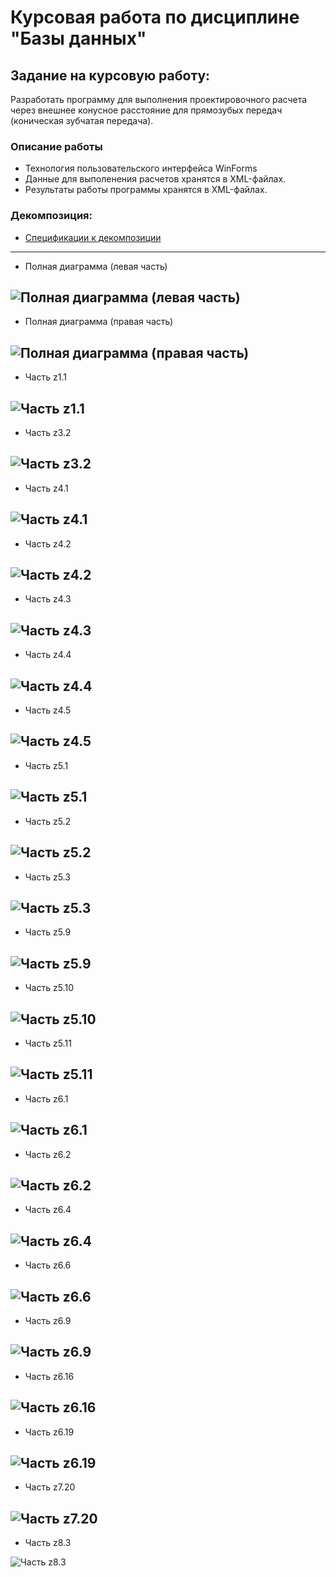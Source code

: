 # Курсовая работа по дисциплине "Базы данных"
## Задание на курсовую работу:
Разработать программу для выполнения проектировочного расчета через внешнее конусное расстояние для прямозубых передач (коническая зубчатая передача).
### Описание работы
* Технология пользовательского интерфейса WinForms
* Данные для выполенения расчетов хранятся в XML-файлах.
* Результаты работы программы хранятся в XML-файлах.
### Декомпозиция:
* [Спецификации к декомпозиции](https://github.com/aggink/Course_work2/blob/main/Documents/%D0%A1%D0%BF%D0%B5%D1%86%D0%B8%D1%84%D0%B8%D0%BA%D0%B0%D1%86%D0%B8%D0%B8%20%D0%BA%20%D0%B4%D0%B5%D0%BA%D0%BE%D0%BC%D0%BF%D0%BE%D0%B7%D0%B8%D1%86%D0%B8%D0%B8.pdf)
---
* Полная диаграмма (левая часть)  

![Полная диаграмма (левая часть)](https://github.com/aggink/Course_work2/blob/main/Images/%D0%94%D0%B5%D0%BA%D0%BE%D0%BC%D0%BF%D0%BE%D0%B7%D0%B8%D1%86%D0%B8%D1%8F.%20%D0%A7%D0%B0%D1%81%D1%82%D1%8C%201.jpg)
---
* Полная диаграмма (правая часть)  

![Полная диаграмма (правая часть)](https://github.com/aggink/Course_work2/blob/main/Images/%D0%94%D0%B5%D0%BA%D0%BE%D0%BC%D0%BF%D0%BE%D0%B7%D0%B8%D1%86%D0%B8%D1%8F.%20%D0%A7%D0%B0%D1%81%D1%82%D1%8C%202.jpg)
---
* Часть z1.1  

![Часть z1.1](https://github.com/aggink/Course_work2/blob/main/Images/z1.1.jpg)
---
* Часть z3.2  

![Часть z3.2](https://github.com/aggink/Course_work2/blob/main/Images/z3.2.jpg)
---
* Часть z4.1 
 
![Часть z4.1](https://github.com/aggink/Course_work2/blob/main/Images/z4.1.jpg)
---
* Часть z4.2  

![Часть z4.2](https://github.com/aggink/Course_work2/blob/main/Images/z4.2.jpg)
---
* Часть z4.3  

![Часть z4.3](https://github.com/aggink/Course_work2/blob/main/Images/z4.3.jpg)
---
* Часть z4.4  

![Часть z4.4](https://github.com/aggink/Course_work2/blob/main/Images/z4.4.jpg)
---
* Часть z4.5  

![Часть z4.5](https://github.com/aggink/Course_work2/blob/main/Images/z4.5.jpg)
---
* Часть z5.1  

![Часть z5.1](https://github.com/aggink/Course_work2/blob/main/Images/z5.1.jpg)
---
* Часть z5.2  

![Часть z5.2](https://github.com/aggink/Course_work2/blob/main/Images/z5.2.jpg)
---
* Часть z5.3  

![Часть z5.3](https://github.com/aggink/Course_work2/blob/main/Images/z5.3.jpg)
---
* Часть z5.9  

![Часть z5.9](https://github.com/aggink/Course_work2/blob/main/Images/z5.9.jpg)
---
* Часть z5.10  

![Часть z5.10](https://github.com/aggink/Course_work2/blob/main/Images/z5.10.jpg)
---
* Часть z5.11  

![Часть z5.11](https://github.com/aggink/Course_work2/blob/main/Images/z5.11.jpg)
---
* Часть z6.1  

![Часть z6.1](https://github.com/aggink/Course_work2/blob/main/Images/z6.1.jpg)
---
* Часть z6.2  

![Часть z6.2](https://github.com/aggink/Course_work2/blob/main/Images/z6.2.jpg)
---
* Часть z6.4  

![Часть z6.4](https://github.com/aggink/Course_work2/blob/main/Images/z6.4.jpg)
---
* Часть z6.6  

![Часть z6.6](https://github.com/aggink/Course_work2/blob/main/Images/z6.6.jpg)
---
* Часть z6.9  

![Часть z6.9](https://github.com/aggink/Course_work2/blob/main/Images/z6.9.jpg)
---
* Часть z6.16  

![Часть z6.16](https://github.com/aggink/Course_work2/blob/main/Images/z6.16.jpg)
---
* Часть z6.19  

![Часть z6.19](https://github.com/aggink/Course_work2/blob/main/Images/z6.19.jpg)
---
* Часть z7.20  

![Часть z7.20](https://github.com/aggink/Course_work2/blob/main/Images/z7.20.jpg)
---
* Часть z8.3  

![Часть z8.3](https://github.com/aggink/Course_work2/blob/main/Images/z8.3.jpg)
